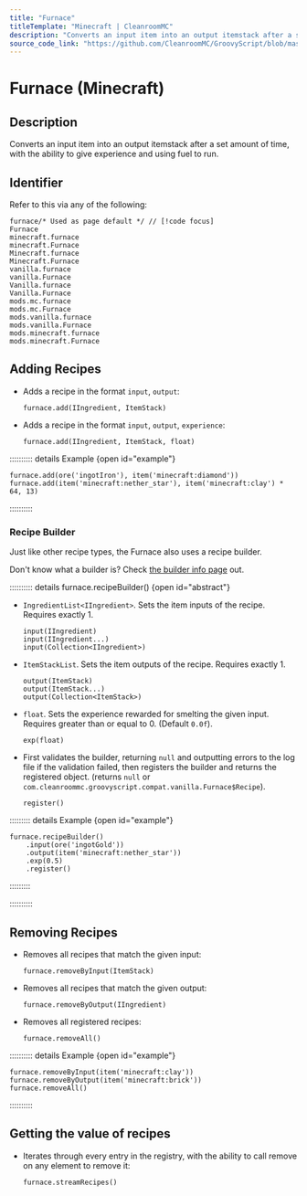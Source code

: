 ```yaml
---
title: "Furnace"
titleTemplate: "Minecraft | CleanroomMC"
description: "Converts an input item into an output itemstack after a set amount of time, with the ability to give experience and using fuel to run."
source_code_link: "https://github.com/CleanroomMC/GroovyScript/blob/master/src/main/java/com/cleanroommc/groovyscript/compat/vanilla/Furnace.java"
---
```


# Furnace (Minecraft)

## Description

Converts an input item into an output itemstack after a set amount of time, with the ability to give experience and using fuel to run.

## Identifier

Refer to this via any of the following:

```groovy:no-line-numbers {1}
furnace/* Used as page default */ // [!code focus]
Furnace
minecraft.furnace
minecraft.Furnace
Minecraft.furnace
Minecraft.Furnace
vanilla.furnace
vanilla.Furnace
Vanilla.furnace
Vanilla.Furnace
mods.mc.furnace
mods.mc.Furnace
mods.vanilla.furnace
mods.vanilla.Furnace
mods.minecraft.furnace
mods.minecraft.Furnace
```


## Adding Recipes

- Adds a recipe in the format `input`, `output`:

    ```groovy:no-line-numbers
    furnace.add(IIngredient, ItemStack)
    ```

- Adds a recipe in the format `input`, `output`, `experience`:

    ```groovy:no-line-numbers
    furnace.add(IIngredient, ItemStack, float)
    ```

:::::::::: details Example {open id="example"}
```groovy:no-line-numbers
furnace.add(ore('ingotIron'), item('minecraft:diamond'))
furnace.add(item('minecraft:nether_star'), item('minecraft:clay') * 64, 13)
```

::::::::::

### Recipe Builder

Just like other recipe types, the Furnace also uses a recipe builder.

Don't know what a builder is? Check [the builder info page](../../getting_started/builder.md) out.

:::::::::: details furnace.recipeBuilder() {open id="abstract"}
- `IngredientList<IIngredient>`. Sets the item inputs of the recipe. Requires exactly 1.

    ```groovy:no-line-numbers
    input(IIngredient)
    input(IIngredient...)
    input(Collection<IIngredient>)
    ```

- `ItemStackList`. Sets the item outputs of the recipe. Requires exactly 1.

    ```groovy:no-line-numbers
    output(ItemStack)
    output(ItemStack...)
    output(Collection<ItemStack>)
    ```

- `float`. Sets the experience rewarded for smelting the given input. Requires greater than or equal to 0. (Default `0.0f`).

    ```groovy:no-line-numbers
    exp(float)
    ```

- First validates the builder, returning `null` and outputting errors to the log file if the validation failed, then registers the builder and returns the registered object. (returns `null` or `com.cleanroommc.groovyscript.compat.vanilla.Furnace$Recipe`).

    ```groovy:no-line-numbers
    register()
    ```

::::::::: details Example {open id="example"}
```groovy:no-line-numbers
furnace.recipeBuilder()
    .input(ore('ingotGold'))
    .output(item('minecraft:nether_star'))
    .exp(0.5)
    .register()
```

:::::::::

::::::::::

## Removing Recipes

- Removes all recipes that match the given input:

    ```groovy:no-line-numbers
    furnace.removeByInput(ItemStack)
    ```

- Removes all recipes that match the given output:

    ```groovy:no-line-numbers
    furnace.removeByOutput(IIngredient)
    ```

- Removes all registered recipes:

    ```groovy:no-line-numbers
    furnace.removeAll()
    ```

:::::::::: details Example {open id="example"}
```groovy:no-line-numbers
furnace.removeByInput(item('minecraft:clay'))
furnace.removeByOutput(item('minecraft:brick'))
furnace.removeAll()
```

::::::::::

## Getting the value of recipes

- Iterates through every entry in the registry, with the ability to call remove on any element to remove it:

    ```groovy:no-line-numbers
    furnace.streamRecipes()
    ```
